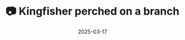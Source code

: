 ---
title: '📷 Kingfisher perched on a branch'
date: '2025-03-17'
image: 'https://cdn.diblasio.social/static/photos/2025/20250317_125105.jpg'
thumbnail: 'https://cdn.diblasio.social/static/photos/2025/thumbnails/20250317_125105.jpg'
alt_text: "A kingfisher perched on a branch with a blurred woodland background."
tags:
  - "#Photography"
  - "#Netherlands"
  - "#Huizen"
  - "#Kingfisher"
  - "#BirdPhotography"
  - "#Wildlife"
  - "#NaturePhotography"
  - "#Fujifilm"
  - "#FujifilmXT4"
description: ''
created_date: '2025-03-17'
location: "Randweg, Rijsbergen, Huizerhoogt, Huizen, Noord-Holland, Nederland, 1276 GE, Nederland"
exif_data: "FUJIFILM X-T4 XF100-400mmF4.5-5.6 R LM OIS WR (1/600 | f/5.6 | ISO 320)"
draft: false
---